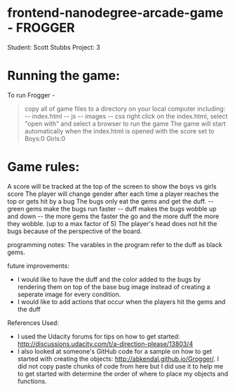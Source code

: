 frontend-nanodegree-arcade-game - FROGGER
===============================

Student: Scott Stubbs
Project: 3

Running the game:
======================
To run Frogger - 
> copy all of game files to a directory on your local computer  including:
-- index.html
-- js
-- images
-- css
> right click on the index.html, select "open with" and select a browser to run the game
> The game will start automatically when the index.html is opened with the score set to Boys:0 Girls:0


Game rules:
======================
A score will be tracked at the top of the screen to show the boys vs girls score
The player will change gender after each time a player reaches the top or gets hit by a bug
The bugs only eat the gems and get the duff.
-- green gems make the bugs run faster
-- duff makes the bugs wobble up and down
-- the more gems the faster the go and the more duff the more they wobble. (up to a max factor of 5)
The player's head does not hit the bugs because of the perspective of the board.

programming notes:
The varables in the program refer to the duff as black gems.

future improvements:
- I would like to have the duff and the color added to the bugs by rendering them on top of the base bug image instead of creating a seperate image for every condition.
- I would like to add actions that occur when the players hit the gems and the duff

References Used:
- I used the Udacity forums for tips on how to get started: http://discussions.udacity.com/t/a-direction-please/13803/4
- I also looked at someone's GitHub code for a sample on how to get started with creating the objects: http://abkendal.github.io/Grogger/.  I did not copy paste chunks of code from here but I did use it to help me to get started with determine the order of where to place my objects and functions.    
